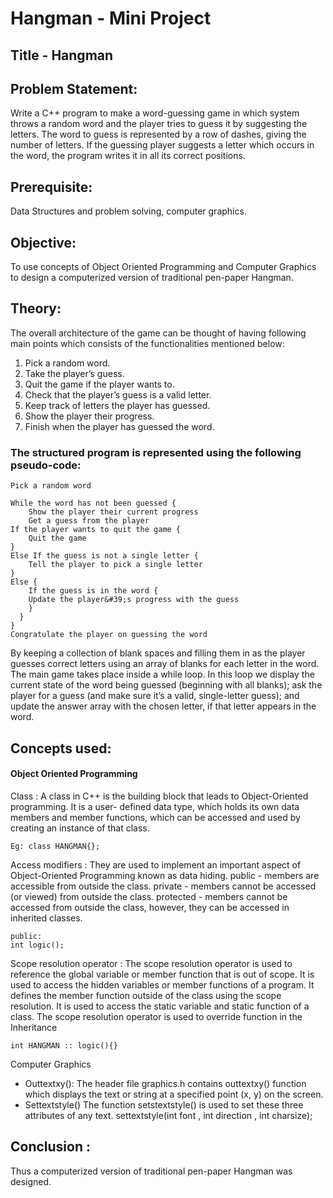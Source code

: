 # Hangman - Mini Project

## Title - Hangman
## Problem Statement:
Write a C++ program to make a word-guessing game in which system throws a random word and the player tries to guess it by suggesting the letters. The word to guess is represented by a row of dashes, giving the number of letters. If the guessing player suggests a letter which occurs in the word, the program writes it in all its correct positions.

## Prerequisite: 
Data Structures and problem solving, computer graphics.

## Objective: 
To use concepts of Object Oriented Programming and Computer Graphics to design a computerized version of traditional pen-paper Hangman.

## Theory:
The overall architecture of the game can be thought of having following main points which consists of the functionalities mentioned below:
1. Pick a random word.
2. Take the player’s guess.
3. Quit the game if the player wants to.
4. Check that the player’s guess is a valid letter.
5. Keep track of letters the player has guessed.
6. Show the player their progress.
7. Finish when the player has guessed the word.

### The structured program is represented using the following pseudo-code:
```
Pick a random word

While the word has not been guessed {
    Show the player their current progress
    Get a guess from the player
If the player wants to quit the game {
    Quit the game
}
Else If the guess is not a single letter {
    Tell the player to pick a single letter
}
Else {
    If the guess is in the word {
    Update the player&#39;s progress with the guess
    }
  }
}
Congratulate the player on guessing the word
```

By keeping a collection of blank spaces and filling them in as the player guesses correct letters using an
array of blanks for each letter in the word. The main game takes place inside a while loop. In this loop we
display the current state of the word being guessed (beginning with all blanks); ask the player for a guess
(and make sure it’s a valid, single-letter guess); and update the answer array with the chosen letter, if that
letter appears in the word.

## Concepts used:
#### Object Oriented Programming
Class : A class in C++ is the building block that leads to Object-Oriented programming. It is a user-
defined data type, which holds its own data members and member functions, which can be accessed
and used by creating an instance of that class.
```
Eg: class HANGMAN{};
```
Access modifiers : They are used to implement an important aspect of Object-Oriented Programming
known as data hiding.
public - members are accessible from outside the class.
private - members cannot be accessed (or viewed) from outside the class.
protected - members cannot be accessed from outside the class, however, they can be accessed in
inherited classes.
```
public:
int logic();
```
Scope resolution operator : The scope resolution operator is used to reference the global variable or
member function that is out of scope.
It is used to access the hidden variables or member functions of a program.
It defines the member function outside of the class using the scope resolution.
It is used to access the static variable and static function of a class.
The scope resolution operator is used to override function in the Inheritance
```
int HANGMAN :: logic(){}
```
Computer Graphics
* Outtextxy():
The header file graphics.h contains outtextxy() function which displays the text or string at a specified
point (x, y) on the screen.
* Settextstyle()
The function setstextstyle() is used to set these three attributes of any text.
settextstyle(int font , int direction , int charsize);

## Conclusion : 
Thus a computerized version of traditional pen-paper Hangman was designed.
